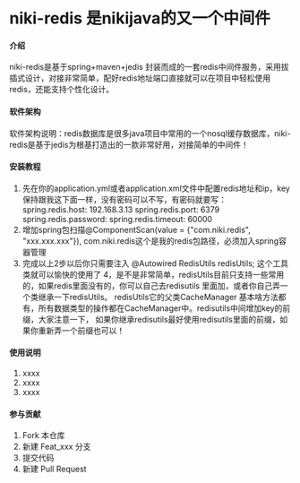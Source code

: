 # niki-redis 是nikijava的又一个中间件

#### 介绍
niki-redis是基于spring+maven+jedis 封装而成的一套redis中间件服务，采用拔插式设计，对接非常简单，配好redis地址端口直接就可以在项目中轻松使用redis，还能支持个性化设计。

#### 软件架构
软件架构说明：redis数据库是很多java项目中常用的一个nosql缓存数据库，niki-redis是基于jedis为根基打造出的一款非常好用，对接简单的中间件！


#### 安装教程

1. 先在你的application.yml或者application.xml文件中配置redis地址和ip，key保持跟我这下面一样，没有密码可以不写，有密码就要写：
		spring.redis.host: 192.168.3.13
		spring.redis.port: 6379
		spring.redis.password:
		spring.redis.timeout: 60000
2. 增加spring包扫描@ComponentScan(value = {"com.niki.redis", "xxx.xxx.xxx"}), com.niki.redis这个是我的redis包路径，必须加入spring容器管理
3. 完成以上2步以后你只需要注入  @Autowired    RedisUtils redisUtils; 这个工具类就可以愉快的使用了
4，是不是非常简单，redisUtils目前只支持一些常用的，如果redis里面没有的，你可以自己去redisutils 里面加，或者你自己弄一个类继承一下redisUtils。
redisUtils它的父类CacheManager 基本啥方法都有，所有数据类型的操作都在CacheManager中。redisutils中间增加key的前缀，大家注意一下，
如果你继承redisutils最好使用redisutils里面的前缀，如果你重新弄一个前缀也可以！

#### 使用说明

1. xxxx
2. xxxx
3. xxxx

#### 参与贡献

1. Fork 本仓库
2. 新建 Feat_xxx 分支
3. 提交代码
4. 新建 Pull Request
